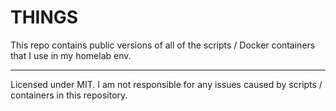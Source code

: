 # THINGS

This repo contains public versions of all of the scripts / Docker containers that I use in my homelab env.

---

Licensed under MIT. I am not responsible for any issues caused by scripts / containers in this repository.